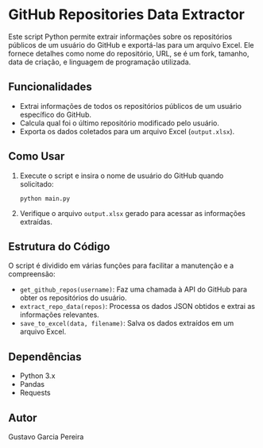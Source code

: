 
# GitHub Repositories Data Extractor

Este script Python permite extrair informações sobre os repositórios públicos de um usuário do GitHub e exportá-las para um arquivo Excel. Ele fornece detalhes como nome do repositório, URL, se é um fork, tamanho, data de criação, e linguagem de programação utilizada.

## Funcionalidades

-   Extrai informações de todos os repositórios públicos de um usuário específico do GitHub.
-   Calcula qual foi o último repositório modificado pelo usuário.
-   Exporta os dados coletados para um arquivo Excel (`output.xlsx`).

## Como Usar
    
1.  Execute o script e insira o nome de usuário do GitHub quando solicitado:
    
    `python main.py` 
    
2.  Verifique o arquivo `output.xlsx` gerado para acessar as informações extraídas.

## Estrutura do Código

O script é dividido em várias funções para facilitar a manutenção e a compreensão:

-   `get_github_repos(username)`: Faz uma chamada à API do GitHub para obter os repositórios do usuário.
-   `extract_repo_data(repos)`: Processa os dados JSON obtidos e extrai as informações relevantes.
-   `save_to_excel(data, filename)`: Salva os dados extraídos em um arquivo Excel.

## Dependências

-   Python 3.x
-   Pandas
-   Requests

## Autor

Gustavo Garcia Pereira